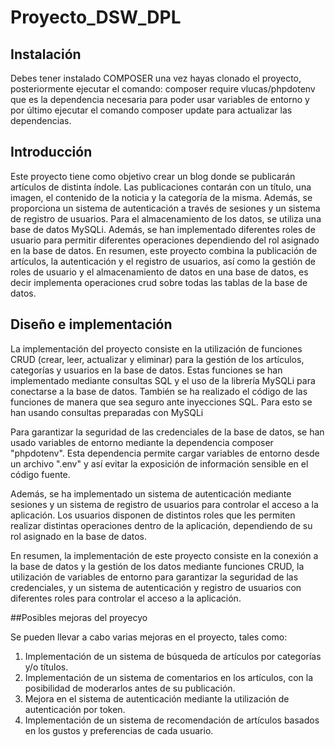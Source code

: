# Proyecto_DSW_DPL
## Instalación
Debes tener instalado COMPOSER una vez hayas clonado el proyecto, posteriormente ejecutar el comando: composer require vlucas/phpdotenv que es la dependencia necesaria para poder usar variables de entorno y por último ejecutar el comando composer update para actualizar las dependencias. 
## Introducción
Este proyecto tiene como objetivo crear un blog donde se publicarán artículos de distinta índole. Las publicaciones contarán con un título, una imagen, el contenido de la noticia y la categoría de la misma. Además, se proporciona un sistema de autenticación a través de sesiones y un sistema de registro de usuarios. Para el almacenamiento de los datos, se utiliza una base de datos MySQLi. Además, se han implementado diferentes roles de usuario para permitir diferentes operaciones dependiendo del rol asignado en la base de datos.
En resumen, este proyecto combina la publicación de artículos, la autenticación y el registro de usuarios, así como la gestión de roles de usuario y el almacenamiento de datos en una base de datos, es decir implementa operaciones crud sobre todas las tablas de la base de datos.

## Diseño e implementación 
La implementación del proyecto consiste en la utilización de funciones CRUD (crear, leer, actualizar y eliminar) para la gestión de los artículos, categorías y usuarios en la base de datos. Estas funciones se han implementado mediante consultas SQL y el uso de la librería MySQLi para conectarse a la base de datos. También se ha realizado el código de las funciones de manera que sea seguro ante inyecciones SQL. Para esto se han usando consultas preparadas con MySQLi

Para garantizar la seguridad de las credenciales de la base de datos, se han usado variables de entorno mediante la dependencia composer "phpdotenv". Esta dependencia permite cargar variables de entorno desde un archivo ".env" y así evitar la exposición de información sensible en el código fuente.

Además, se ha implementado un sistema de autenticación mediante sesiones y un sistema de registro de usuarios para controlar el acceso a la aplicación. Los usuarios disponen de distintos roles que les permiten realizar distintas operaciones dentro de la aplicación, dependiendo de su rol asignado en la base de datos.

En resumen, la implementación de este proyecto consiste en la conexión a la base de datos y la gestión de los datos mediante funciones CRUD, la utilización de variables de entorno para garantizar la seguridad de las credenciales, y un sistema de autenticación y registro de usuarios con diferentes roles para controlar el acceso a la aplicación.

##Posibles mejoras del proyecyo

Se pueden llevar a cabo varias mejoras en el proyecto, tales como:

1. Implementación de un sistema de búsqueda de artículos por categorías y/o títulos.
2. Implementación de un sistema de comentarios en los artículos, con la posibilidad de moderarlos antes de su publicación. 
3. Mejora en el sistema de autenticación mediante la utilización de autenticación por token.
4. Implementación de un sistema de recomendación de artículos basados en los gustos y preferencias de cada usuario.



